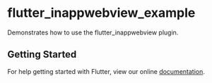 # flutter_inappwebview_example

Demonstrates how to use the flutter_inappwebview plugin.

## Getting Started

For help getting started with Flutter, view our online
[documentation](https://flutter.io/).

